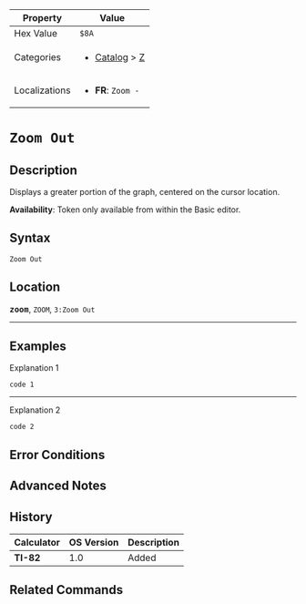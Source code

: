 | Property      | Value |
|---------------|-------|
| Hex Value     | `$8A`|
| Categories    | <ul><li>[Catalog](<../categories/Catalog.md>) > [Z](<../categories/Catalog.md#Z>)</li></ul> |
| Localizations | <ul><li><b>FR</b>: `Zoom -`</li></ul> |

# `Zoom Out`

## Description
Displays a greater portion of the graph, centered on the cursor location.


<b>Availability</b>: Token only available from within the Basic editor.

## Syntax
`Zoom Out`

## Location
<tt><kbd><b>zoom</b></kbd></tt>, `ZOOM`, `3:Zoom Out`
<hr>

## Examples

Explanation 1
```ti-basic
code 1
```
---
Explanation 2
```ti-basic
code 2
```

## Error Conditions


## Advanced Notes


## History
| Calculator | OS Version | Description |
|------------|------------|-------------|
| <b>TI-82</b> | 1.0 | Added

## Related Commands

    